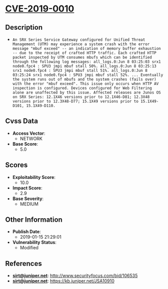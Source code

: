 
# [CVE-2019-0010](http://www.securityfocus.com/bid/106535)

## Description

- `An SRX Series Service Gateway configured for Unified Threat Management (UTM) may experience a system crash with the error message "mbuf exceed" -- an indication of memory buffer exhaustion -- due to the receipt of crafted HTTP traffic. Each crafted HTTP packet inspected by UTM consumes mbufs which can be identified through the following log messages: all_logs.0:Jun 8 03:25:03 srx1 node0.fpc4 : SPU3 jmpi mbuf stall 50%. all_logs.0:Jun 8 03:25:13 srx1 node0.fpc4 : SPU3 jmpi mbuf stall 51%. all_logs.0:Jun 8 03:25:24 srx1 node0.fpc4 : SPU3 jmpi mbuf stall 52%. ... Eventually the system runs out of mbufs and the system crashes (fails over) with the error "mbuf exceed". This issue only occurs when HTTP AV inspection is configured. Devices configured for Web Filtering alone are unaffected by this issue. Affected releases are Junos OS on SRX Series: 12.1X46 versions prior to 12.1X46-D81; 12.3X48 versions prior to 12.3X48-D77; 15.1X49 versions prior to 15.1X49-D101, 15.1X49-D110.`

## Cvss Data

- **Access Vector**:
  - NETWORK
- **Base Score**:
  - 5.0

## Scores

- **Exploitability Score**:
  - 10.0
- **Impact Score**:
  - 2.9
- **Base Severity**:
  - MEDIUM

## Other Information

- **Publish Date**:
  - 2019-01-15 21:29:01
- **Vulnerability Status**:
  - Modified

## References

- **sirt@juniper.net**: http://www.securityfocus.com/bid/106535
- **sirt@juniper.net**: https://kb.juniper.net/JSA10910
